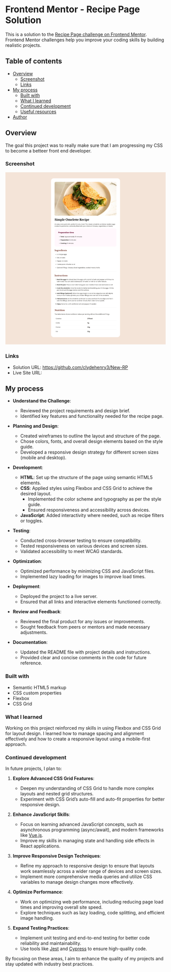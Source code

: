 # Frontend Mentor - Recipe Page Solution

This is a solution to the [Recipe Page challenge on Frontend Mentor](https://www.frontendmentor.io/challenges/recipe-page-KiTsR8QQKm). Frontend Mentor challenges help you improve your coding skills by building realistic projects.

## Table of contents

- [Overview](#overview)
  - [Screenshot](#screenshot)
  - [Links](#links)
- [My process](#my-process)
  - [Built with](#built-with)
  - [What I learned](#what-i-learned)
  - [Continued development](#continued-development)
  - [Useful resources](#useful-resources)
- [Author](#author)

## Overview

The goal this project was to really make sure that I am progressing my CSS to become a betteer front end developer.

### Screenshot

![Screenshot](/Recipe%20Solution.png)

### Links

- Solution URL: https://github.com/clydehenry3/New-RP
- Live Site URL:

## My process

- **Understand the Challenge**:

  - Reviewed the project requirements and design brief.
  - Identified key features and functionality needed for the recipe page.

- **Planning and Design**:

  - Created wireframes to outline the layout and structure of the page.
  - Chose colors, fonts, and overall design elements based on the style guide.
  - Developed a responsive design strategy for different screen sizes (mobile and desktop).

- **Development**:

  - **HTML**: Set up the structure of the page using semantic HTML5 elements.
  - **CSS**: Applied styles using Flexbox and CSS Grid to achieve the desired layout.
    - Implemented the color scheme and typography as per the style guide.
    - Ensured responsiveness and accessibility across devices.
  - **JavaScript**: Added interactivity where needed, such as recipe filters or toggles.

- **Testing**:

  - Conducted cross-browser testing to ensure compatibility.
  - Tested responsiveness on various devices and screen sizes.
  - Validated accessibility to meet WCAG standards.

- **Optimization**:

  - Optimized performance by minimizing CSS and JavaScript files.
  - Implemented lazy loading for images to improve load times.

- **Deployment**:

  - Deployed the project to a live server.
  - Ensured that all links and interactive elements functioned correctly.

- **Review and Feedback**:

  - Reviewed the final product for any issues or improvements.
  - Sought feedback from peers or mentors and made necessary adjustments.

- **Documentation**:
  - Updated the README file with project details and instructions.
  - Provided clear and concise comments in the code for future reference.

### Built with

- Semantic HTML5 markup
- CSS custom properties
- Flexbox
- CSS Grid

### What I learned

Working on this project reinforced my skills in using Flexbox and CSS Grid for layout design. I learned how to manage spacing and alignment effectively and how to create a responsive layout using a mobile-first approach.

### Continued development

In future projects, I plan to:

1. **Explore Advanced CSS Grid Features**:

   - Deepen my understanding of CSS Grid to handle more complex layouts and nested grid structures.
   - Experiment with CSS Grid’s auto-fill and auto-fit properties for better responsive design.

2. **Enhance JavaScript Skills**:

   - Focus on learning advanced JavaScript concepts, such as asynchronous programming (async/await), and modern frameworks like [Vue.js](https://vuejs.org/).
   - Improve my skills in managing state and handling side effects in React applications.

3. **Improve Responsive Design Techniques**:

   - Refine my approach to responsive design to ensure that layouts work seamlessly across a wider range of devices and screen sizes.
   - Implement more comprehensive media queries and utilize CSS variables to manage design changes more effectively.

4. **Optimize Performance**:

   - Work on optimizing web performance, including reducing page load times and improving overall site speed.
   - Explore techniques such as lazy loading, code splitting, and efficient image handling.

5. **Expand Testing Practices**:
   - Implement unit testing and end-to-end testing for better code reliability and maintainability.
   - Use tools like [Jest](https://jestjs.io/) and [Cypress](https://www.cypress.io/) to ensure high-quality code.

By focusing on these areas, I aim to enhance the quality of my projects and stay updated with industry best practices.
